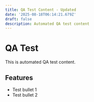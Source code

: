 ```yaml
---
title: QA Test Content - Updated
date: '2025-08-18T06:14:21.679Z'
draft: false
description: Automated QA test content
---
```

# QA Test

This is automated QA test content.

## Features
- Test bullet 1
- Test bullet 2
